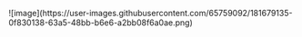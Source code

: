<p/>![image](https://user-images.githubusercontent.com/65759092/181679135-0f830138-63a5-48bb-b6e6-a2bb08f6a0ae.png)</p>
